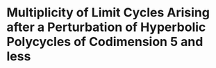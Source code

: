 # Multiplicity of Limit Cycles Arising after a Perturbation of Hyperbolic Polycycles of Codimension 5 and less
